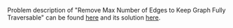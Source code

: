 Problem description of "Remove Max Number of Edges to Keep Graph Fully Traversable" can be found [here](https://leetcode.com/problems/remove-max-number-of-edges-to-keep-graph-fully-traversable/description/) and its solution [here](https://github.com/aurimas13/Solutions-To-Problems/blob/main/LeetCode/Java%20Solutions/Remove%20Max%20Number%20of%20Edges%20to%20Keep%20Graph%20Fully%20Traversable/remove.java).